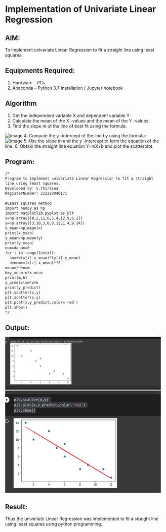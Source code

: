 # Implementation of Univariate Linear Regression
## AIM:
To implement univariate Linear Regression to fit a straight line using least squares.

## Equipments Required:
1. Hardware – PCs
2. Anaconda – Python 3.7 Installation / Jupyter notebook

## Algorithm
1. Get the independent variable X and dependent variable Y.
2. Calculate the mean of the X -values and the mean of the Y -values.
3. Find the slope m of the line of best fit using the formula. 
<img width="231" alt="image" src="https://user-images.githubusercontent.com/93026020/192078527-b3b5ee3e-992f-46c4-865b-3b7ce4ac54ad.png">
4. Compute the y -intercept of the line by using the formula:
<img width="148" alt="image" src="https://user-images.githubusercontent.com/93026020/192078545-79d70b90-7e9d-4b85-9f8b-9d7548a4c5a4.png">
5. Use the slope m and the y -intercept to form the equation of the line.
6. Obtain the straight line equation Y=mX+b and plot the scatterplot.

## Program:
```
/*
Program to implement univariate Linear Regression to fit a straight line using least squares.
Developed by: S.Thirisaa
RegisterNumber: 212220040171 

#Least squares method
import numpy as np
import matplotlib.pyplot as plt
x=np.array([8,2,11,6,5,4,12,9,6,1])
y=np.array([3,10,3,6,8,12,1,4,9,14])
x_mean=np.mean(x)
print(x_mean)
y_mean=np.mean(y)
print(y_mean)
num=denum=0
for i in range(len(x)):
  num+=(x[i]-x_mean)*(y[i]-y_mean)
  denum+=(x[i]-x_mean)**2
m=num/denum
b=y_mean-m*x_mean
print(m,b)
y_predict=m*x+b
print(y_predict)
plt.scatter(x,y)
plt.scatter(x,y)
plt.plot(x,y_predict,color='red')
plt.show()
*/
```

## Output:
![scatter_points](output1.png)
![Best fit line](Output2.png)

## Result:
Thus the univariate Linear Regression was implemented to fit a straight line using least squares using python programming.
